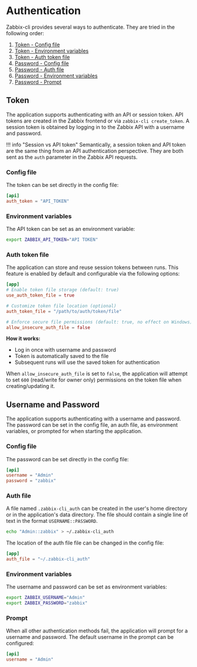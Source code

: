 # Authentication

Zabbix-cli provides several ways to authenticate. They are tried in the following order:

1. [Token - Config file](#config-file)
1. [Token - Environment variables](#environment-variables)
1. [Token - Auth token file](#auth-token-file)
1. [Password - Config file](#config-file_1)
1. [Password - Auth file](#auth-file)
1. [Password - Environment variables](#environment-variables_1)
1. [Password - Prompt](#prompt)

## Token

The application supports authenticating with an API or session token. API tokens are created in the Zabbix frontend or via `zabbix-cli create_token`. A session token is obtained by logging in to the Zabbix API with a username and password.

!!! info "Session vs API token"
    Semantically, a session token and API token are the same thing from an API authentication perspective. They are both sent as the `auth` parameter in the Zabbix API requests.

### Config file

The token can be set directly in the config file:

```toml
[api]
auth_token = "API_TOKEN"
```

### Environment variables

The API token can be set as an environment variable:

```bash
export ZABBIX_API_TOKEN="API TOKEN"
```

### Auth token file

The application can store and reuse session tokens between runs. This feature is enabled by default and configurable via the following options:

```toml
[app]
# Enable token file storage (default: true)
use_auth_token_file = true

# Customize token file location (optional)
auth_token_file = "/path/to/auth/token/file"

# Enforce secure file permissions (default: true, no effect on Windows)
allow_insecure_auth_file = false
```

**How it works:**

- Log in once with username and password
- Token is automatically saved to the file
- Subsequent runs will use the saved token for authentication

When `allow_insecure_auth_file` is set to `false`, the application will attempt to set `600` (read/write for owner only) permissions on the token file when creating/updating it.

## Username and Password

The application supports authenticating with a username and password. The password can be set in the config file, an auth file, as environment variables, or prompted for when starting the application.

### Config file

The password can be set directly in the config file:

```toml
[api]
username = "Admin"
password = "zabbix"
```

### Auth file

A file named `.zabbix-cli_auth` can be created in the user's home directory or in the application's data directory. The file should contain a single line of text in the format `USERNAME::PASSWORD`.

```bash
echo "Admin::zabbix" > ~/.zabbix-cli_auth
```

The location of the auth file file can be changed in the config file:

```toml
[app]
auth_file = "~/.zabbix-cli_auth"
```

### Environment variables

The username and password can be set as environment variables:

```bash
export ZABBIX_USERNAME="Admin"
export ZABBIX_PASSWORD="zabbix"
```

### Prompt

When all other authentication methods fail, the application will prompt for a username and password. The default username in the prompt can be configured:

```toml
[api]
username = "Admin"
```
